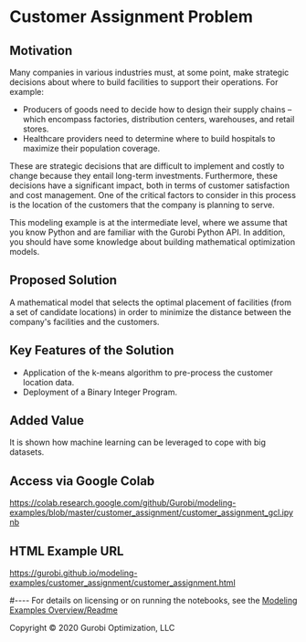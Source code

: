 # Customer Assignment Problem

## Motivation

Many companies in various industries must, at some point, make strategic decisions about where to build facilities to support their operations. For example:

- Producers of goods need to decide how to design their supply chains – which encompass factories, distribution centers, warehouses, and retail stores.
- Healthcare providers need to determine where to build hospitals to maximize their population coverage.

These are strategic decisions that are difficult to implement and costly to change because they entail long-term 
investments. Furthermore, these decisions have a significant impact, both in terms of customer satisfaction and cost 
management. One of the critical factors to consider in this process is the location of the customers that the company is 
planning to serve.

This modeling example is at the intermediate level, where we assume that you know Python and are familiar with the 
Gurobi Python API. In addition, you should have some knowledge about building mathematical optimization models.

## Proposed Solution

A mathematical model that selects the optimal placement of facilities (from a set of candidate locations) in order to minimize the distance between the company's facilities and the customers.

## Key Features of the Solution

- Application of the k-means algorithm to pre-process the customer location data.
- Deployment of a Binary Integer Program.

## Added Value

It is shown how machine learning can be leveraged to cope with big datasets.

## Access via Google Colab

https://colab.research.google.com/github/Gurobi/modeling-examples/blob/master/customer_assignment/customer_assignment_gcl.ipynb


## HTML Example URL

https://gurobi.github.io/modeling-examples/customer_assignment/customer_assignment.html


#----
For details on licensing or on running the notebooks, see the [Modeling Examples Overview/Readme](https://github.com/Gurobi/modeling-examples/)


Copyright © 2020 Gurobi Optimization, LLC
